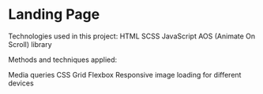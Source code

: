 # Landing Page

Technologies used in this project:
  HTML
  SCSS
  JavaScript
  AOS (Animate On Scroll) library

Methods and techniques applied:

  Media queries
  CSS Grid
  Flexbox
  Responsive image loading for different devices
